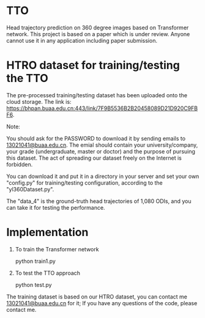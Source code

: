 # TTO

Head trajectory prediction on 360 degree images based on Transformer network. This project is based on a paper which is under review. Anyone cannot use it in any application including paper submission.


# HTRO dataset for training/testing the TTO 

The pre-processed training/testing dataset has been uploaded onto the cloud storage. The link is: https://bhpan.buaa.edu.cn:443/link/7F9B5536B2B20458089D21D920C9FBF6.

Note:

You should ask for the PASSWORD to download it by sending emails to 13021041@buaa.edu.cn. The emial should contain your university/company, your grade (undergraduate, master or doctor) and the purpose of pursuing this dataset. The act of spreading our dataset freely on the Internet is forbidden.

You can download it and put it in a directory in your server and set your own "config.py" for training/testing configuration, according to the "yl360Dataset.py".

The "data_4" is the ground-truth head trajectories of 1,080 ODIs, and you can take it for testing the performance.  

# Implementation
   
1. To train the Transformer network

   python train1.py

2. To test the TTO approach

   python test.py
   
The training dataset is based on our HTRO dataset, you can contact me 13021041@buaa.edu.cn for it; If you have any questions of the code, please contact me.
